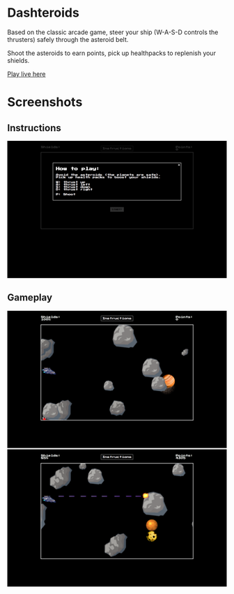 # Dashteroids

Based on the classic arcade game, steer your ship (W-A-S-D controls the thrusters) safely through the asteroid belt.

Shoot the asteroids to earn points, pick up healthpacks to replenish your shields.

<a href='www.ivanfriedman.co/Dashteroids' >Play live here</a>

# Screenshots

## Instructions
![instructions]

## Gameplay
![gameplay1]
![gameplay2]


[instructions]: screenshots/instructions.png
[gameplay1]: screenshots/gameplay1.png
[gameplay2]: screenshots/gameplay2.png
